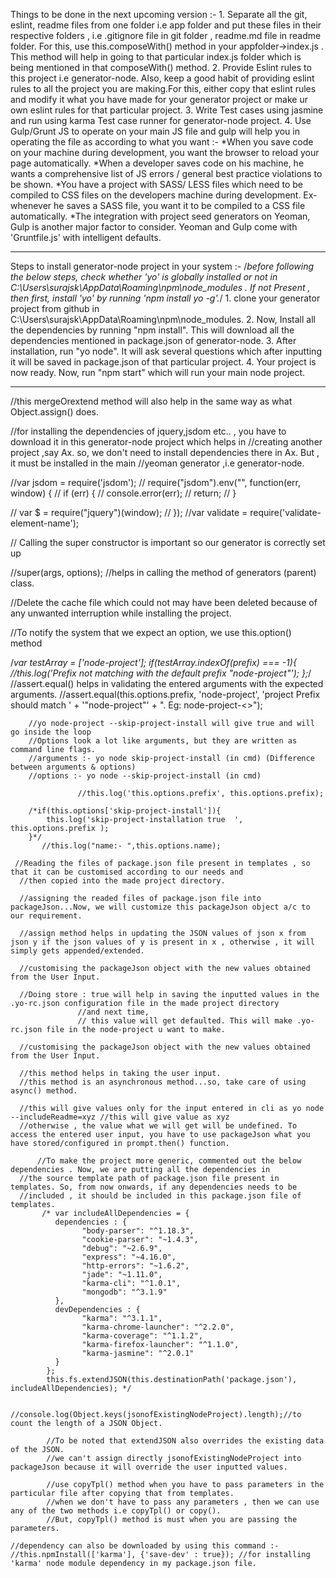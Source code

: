 Things to be done in the next upcoming version :-
1.
Separate all the git, eslint, readme files from one folder i.e app folder and put these files in their respective folders , i.e
.gitignore file in git folder , readme.md file in readme folder.
For this, use this.composeWith() method in your appfolder->index.js . This method will help in going to that particular index.js folder which is being mentioned in that composeWith() method.
2.
Provide Eslint rules to this project i.e generator-node. Also, keep a good habit of providing eslint rules to all the project you are making.For this, either copy that eslint rules and modify it what you have made for your generator project or make ur own eslint rules for that particular project.
3.
Write Test cases using jasmine and run using karma Test case runner for generator-node project.
4.
Use Gulp/Grunt JS to operate on your main JS file and gulp will help you in operating the file as according to what you want :-
	*When you save code on your machine during development, you want the browser to reload your page automatically.
	*When a developer saves code on his machine, he wants a comprehensive list of JS errors / general best practice violations to be shown.
	*You have a project with SASS/ LESS files which need to be compiled to CSS files on the developers machine during development.
	 Ex-whenever he saves a SASS file, you want it to be compiled to a CSS file automatically.
	*The integration with project seed generators on Yeoman, Gulp is another major factor to consider. Yeoman and Gulp come with 'Gruntfile.js' with intelligent defaults.
 
*******************************************************************
 Steps to install generator-node project in your system :-
 /*before following the below steps, check whether 'yo' is globally installed or not in C:\Users\surajsk\AppData\Roaming\npm\node_modules . If not Present , then first, install 'yo' by running 
 'npm install yo -g'.*/
1.
clone your generator project from github in C:\Users\surajsk\AppData\Roaming\npm\node_modules.
2.
Now, Install all the dependencies by running "npm install". This will download all the dependencies mentioned in package.json of generator-node.
3.
After installation, run "yo node".
	It will ask several questions which after inputting it will be saved in package.json of that particular project.
4.
Your project is now ready. Now, run "npm start" which will run your main node project.

*******************************************************************
//this mergeOrextend method will also help in the same way as what Object.assign() does.

//for installing the dependencies of jquery,jsdom etc.. , you have to download it in this generator-node project which helps in 
//creating another project ,say Ax. so, we don't need to install dependencies there in Ax. But , it must be installed in the main
//yeoman generator ,i.e generator-node.

//var jsdom = require('jsdom');
// require("jsdom").env("", function(err, window) {
//     if (err) {
//         console.error(err);
//         return;
//     }
 
//     var $ = require("jquery")(window);
// });
//var validate = require('validate-element-name');

// Calling the super constructor is important so our generator is correctly set up

//super(args, options); //helps in calling the method of generators (parent) class.

//Delete the cache file which could not may have been deleted because of any unwanted interruption while installing the project.

//To notify the system that we expect an option, we use this.option() method

/*var testArray = ['node-project'];
		    if(testArray.indexOf(prefix) === -1){
			  //this.log('Prefix not matching with the default prefix "node-project"');
        };*/
        //assert.equal() helps in validating the entered arguments with the expected arguments.
//assert.equal(this.options.prefix, 'node-project', 'project Prefix should match ' + '"node-project"' + ". Eg: node-project-<<project name>>");

        //yo node-project --skip-project-install will give true and will go inside the loop
        //Options look a lot like arguments, but they are written as command line flags.
        //arguments :- yo node skip-project-install (in cmd) (Difference between arguments & options)
        //options :- yo node --skip-project-install (in cmd)

        		   //this.log('this.options.prefix', this.options.prefix);

        /*if(this.options['skip-project-install']){
            this.log('skip-project-installation true  ', this.options.prefix );
        }*/
		   //this.log("name:- ",this.options.name);

	 //Reading the files of package.json file present in templates , so that it can be customised according to our needs and 
      //then copied into the made project directory.

      //assigning the readed files of package.json file into packageJson...Now, we will customize this packageJson object a/c to our requirement.

      //assign method helps in updating the JSON values of json x from json y if the json values of y is present in x , otherwise , it will simply gets appended/extended.

      //customising the packageJson object with the new values obtained from the User Input.

      //Doing store : true will help in saving the inputted values in the .yo-rc.json configuration file in the made project directory 
                   //and next time,
                   // this value will get defaulted. This will make .yo-rc.json file in the node-project u want to make.

      //customising the packageJson object with the new values obtained from the User Input.

      //this method helps in taking the user input.
      //this method is an asynchronous method...so, take care of using async() method.

      //this will give values only for the input entered in cli as yo node --includeReadme=xyz //this will give value as xyz
      //otherwise , the value what we will get will be undefined. To access the entered user input, you have to use packageJson what you have stored/configured in prompt.then() function. 

          //To make the project more generic, commented out the below dependencies . Now, we are putting all the dependencies in
      //the source template path of package.json file present in templates. So, from now onwards, if any dependencies needs to be 
      //included , it should be included in this package.json file of templates.
           /* var includeAllDependencies = {
              dependencies : {
                    "body-parser": "^1.18.3",
                    "cookie-parser": "~1.4.3",
                    "debug": "~2.6.9",
                    "express": "~4.16.0",
                    "http-errors": "~1.6.2",
                    "jade": "~1.11.0",
                    "karma-cli": "^1.0.1",
                    "mongodb": "^3.1.9"
              },
              devDependencies : {
                    "karma": "^3.1.1",
                    "karma-chrome-launcher": "^2.2.0",
                    "karma-coverage": "^1.1.2",
                    "karma-firefox-launcher": "^1.1.0",
                    "karma-jasmine": "^2.0.1"
              }
            };
            this.fs.extendJSON(this.destinationPath('package.json'), includeAllDependencies); */

            //console.log(Object.keys(jsonofExistingNodeProject).length);//to count the length of a JSON Object.

            //To be noted that extendJSON also overrides the existing data of the JSON.
            //we can't assign directly jsonofExistingNodeProject into packageJson because it will override the user inputted values.

            //use copyTpl() method when you have to pass parameters in the particular file after copying that from templates.
            //when we don't have to pass any parameters , then we can use any of the two methods i.e copyTpl() or copy().
            //But, copyTpl() method is must when you are passing the parameters.

    //dependency can also be downloaded by using this command :-
    //this.npmInstall(['karma'], {'save-dev' : true}); //for installing 'karma' node module dependency in my package.json file.  
